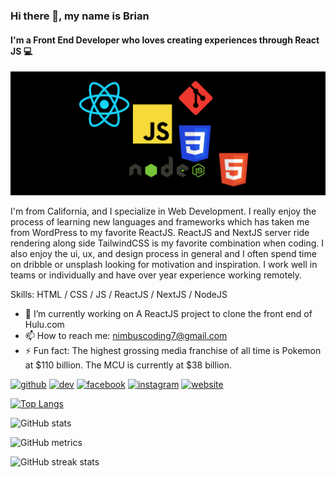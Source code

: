 ### Hi there 👋, my name is Brian
#### I'm a Front End Developer who loves creating experiences through React JS 💻 
<img src='/banner.png'>

I'm from California, and I specialize in Web Development. I really enjoy the process of learning new languages and frameworks which has taken me from WordPress to my favorite ReactJS. ReactJS and NextJS server ride rendering along side TailwindCSS is my favorite combination when coding. I also enjoy the ui, ux, and design process in general and I often spend time on dribble or unsplash looking for motivation and inspiration. I work well in teams or individually and have over year experience working remotely. 

Skills: HTML / CSS / JS / ReactJS / NextJS / NodeJS 

- 🔭 I’m currently working on A ReactJS project to clone the front end of Hulu.com 
- 📫 How to reach me: nimbuscoding7@gmail.com
- ⚡ Fun fact: The highest grossing media franchise of all time is Pokemon at $110 billion. The MCU is currently at $38 billion. 


[<img src='https://cdn.jsdelivr.net/npm/simple-icons@3.0.1/icons/github.svg' alt='github' height='40'>](https://github.com/bspence205)  [<img src='https://cdn.jsdelivr.net/npm/simple-icons@3.0.1/icons/dev-dot-to.svg' alt='dev' height='40'>](https://dev.to/bspence205)  [<img src='https://cdn.jsdelivr.net/npm/simple-icons@3.0.1/icons/facebook.svg' alt='facebook' height='40'>](https://www.facebook.com/brian.spencer.9828)  [<img src='https://cdn.jsdelivr.net/npm/simple-icons@3.0.1/icons/instagram.svg' alt='instagram' height='40'>](https://www.instagram.com/nimbuscoding/)  [<img src='https://cdn.jsdelivr.net/npm/simple-icons@3.0.1/icons/icloud.svg' alt='website' height='40'>](https://upbeat-sammet-d2ce24.netlify.app)  

[![Top Langs](https://github-readme-stats.vercel.app/api/top-langs/?username=bspence205)](https://github.com/anuraghazra/github-readme-stats)

![GitHub stats](https://github-readme-stats.vercel.app/api?username=bspence205&show_icons=true&count_private=true)  

![GitHub metrics](https://metrics.lecoq.io/bspence205)  

![GitHub streak stats](https://github-readme-streak-stats.herokuapp.com/?user=bspence205)  

